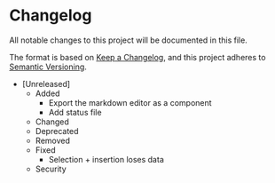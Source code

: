 # Changelog

All notable changes to this project will be documented in this file.

The format is based on [Keep a Changelog](https://keepachangelog.com/en/1.0.0/),
and this project adheres to [Semantic Versioning](https://semver.org/spec/v2.0.0.html).

- [Unreleased]
  - Added
    - Export the markdown editor as a component
    - Add status file
  - Changed
  - Deprecated
  - Removed
  - Fixed
    - Selection + insertion loses data
  - Security
